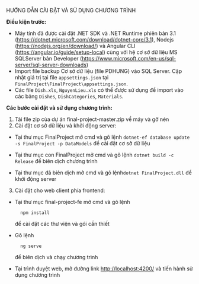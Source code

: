 ﻿HƯỚNG DẪN CÀI ĐẶT VÀ SỬ DỤNG CHƯƠNG TRÌNH

**Điều kiện trước:**

- Máy tính đã được cài đặt .NET SDK và .NET Runtime phiên bản 3.1 (<https://dotnet.microsoft.com/download/dotnet-core/3.1>), Nodejs (<https://nodejs.org/en/download/>) và Angular CLI (<https://angular.io/guide/setup-local>) cùng với hệ cơ sở dữ liệu MS SQLServer bản Developer (<https://www.microsoft.com/en-us/sql-server/sql-server-downloads>)
- Import file backup Cơ sở dữ liệu (file PDHUNG) vào SQL Server. Cập nhật giá trị tại file `appsettings.json` tại `FinalProject\FinalProject\appsettings.json`.
- Các file `Dish.xls`, `NguyenLieu.xls` có thể được sử dụng để import vào các bảng `Dishes`, `DishCategories`, `Materials`.

**Các bước cài đặt và sử dụng chương trình:**

1. Tải file zip của dự án final-project-master.zip về máy và gỡ nén
1. Cài đặt cơ sở dữ liệu và khởi động server:

- Tại thư mục FinalProject mở cmd và gõ lệnh `dotnet-ef database update -s FinalProject -p DataModels` để cài đặt cơ sở dữ liệu

- Tại thư mục con FinalProject mở cmd và gõ lệnh `dotnet build -c Release` để biên dịch chương trình

- Tại thư mục đã biên dịch mở cmd và gõ lệnh`dotnet FinalProject.dll` để khởi động server

3. Cài đặt cho web client phía frontend:

- Tại thư mục final-project-fe mở cmd và gõ lệnh

        npm install

  để cài đặt các thư viện và gói cần thiết

- Gõ lệnh

        ng serve

  để biên dịch và chạy chương trình

- Tại trình duyệt web, mở đường link <http://localhost:4200/> và tiến hành sử dụng chương trình
